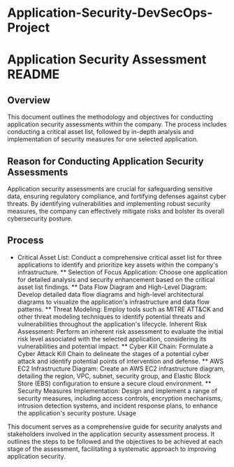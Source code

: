 # Application-Security-DevSecOps-Project


# Application Security Assessment README

## Overview
This document outlines the methodology and objectives for conducting application security assessments within the company. The process includes conducting a critical asset list, followed by in-depth analysis and implementation of security measures for one selected application.

## Reason for Conducting Application Security Assessments
Application security assessments are crucial for safeguarding sensitive data, ensuring regulatory compliance, and fortifying defenses against cyber threats. By identifying vulnerabilities and implementing robust security measures, the company can effectively mitigate risks and bolster its overall cybersecurity posture.

## Process

* Critical Asset List: Conduct a comprehensive critical asset list for three applications to identify and prioritize key assets within the company's infrastructure.
** Selection of Focus Application: Choose one application for detailed analysis and security enhancement based on the critical asset list findings.
** Data Flow Diagram and High-Level Diagram: Develop detailed data flow diagrams and high-level architectural diagrams to visualize the application's infrastructure and data flow patterns.
** Threat Modeling: Employ tools such as MITRE ATT&CK and other threat modeling techniques to identify potential threats and vulnerabilities throughout the application's lifecycle.
Inherent Risk Assessment: Perform an inherent risk assessment to evaluate the initial risk level associated with the selected application, considering its vulnerabilities and potential impact.
** Cyber Kill Chain: Formulate a Cyber Attack Kill Chain to delineate the stages of a potential cyber attack and identify potential points of intervention and defense.
** AWS EC2 Infrastructure Diagram: Create an AWS EC2 infrastructure diagram, detailing the region, VPC, subnet, security group, and Elastic Block Store (EBS) configuration to ensure a secure cloud environment.
** Security Measures Implementation: Design and implement a range of security measures, including access controls, encryption mechanisms, intrusion detection systems, and incident response plans, to enhance the application's security posture.
Usage

This document serves as a comprehensive guide for security analysts and stakeholders involved in the application security assessment process. It outlines the steps to be followed and the objectives to be achieved at each stage of the assessment, facilitating a systematic approach to improving application security.

